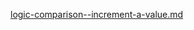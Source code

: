 [logic-comparison--increment-a-value.md](https://raw.githubusercontent.com/rx-angular/rx-angular/master/libs/state/docs/snippets/logic-comparison--increment-a-value.md ':include')
